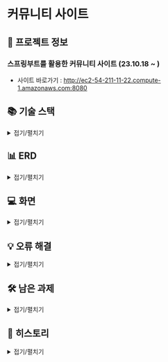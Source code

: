 # 커뮤니티 사이트

## 📃 프로젝트 정보
### 스프링부트를 활용한 커뮤니티 사이트 (23.10.18 ~ )
- 사이트 바로가기 : http://ec2-54-211-11-22.compute-1.amazonaws.com:8080


## 📚 기술 스택
<details>
  <summary>접기/펼치기</summary>

1. Back-end
    - Java
    - Spring Boot
    - h2db
    - mariadb

2. Front-end
    - Html/Css
    - Javascript
    - Thymleaf

3. Cloud
    - aws

</details>

## 📊 ERD
<details>
  <summary>접기/펼치기</summary>

![1](https://github.com/kimjjjj/Algorithm_study/assets/102236761/e8138dbb-6209-40e1-b135-8aac45fd8934)

</details>


## 💻 화면
<details>
  <summary>접기/펼치기</summary>

### 메인 화면
![01](https://github.com/kimjjjj/Algorithm_study/assets/102236761/c1b37323-9c76-4d45-ae1f-eed743b825dc)

### 로그인 화면
![02](https://github.com/kimjjjj/Algorithm_study/assets/102236761/cef478e1-03fc-443a-ab9c-2c8519495938)

### 회원가입 화면
![03](https://github.com/kimjjjj/Algorithm_study/assets/102236761/6d55100d-cf10-487f-a78d-fb31bcb3dc6b)

### 네이버 로그인 화면
![04](https://github.com/kimjjjj/Algorithm_study/assets/102236761/e584ee5e-3477-47f6-9ceb-0fc4a43f45d1)

### 메뉴 선택 화면
![05](https://github.com/kimjjjj/Algorithm_study/assets/102236761/89869ec3-8dec-4c7c-88b5-4d7da283ebb9)

### 글쓰기 화면
![06](https://github.com/kimjjjj/Algorithm_study/assets/102236761/fa86633c-026c-450e-844d-26d034926981)

  <details>
    <summary>이미지 업로드 방법</summary>

#### 이미지 속성 -> 업로드
![07](https://github.com/kimjjjj/Algorithm_study/assets/102236761/eb8ec19c-b799-4296-810f-2fbfd18c3751)

#### 파일 선택 -> 서버로 전송
![08](https://github.com/kimjjjj/Algorithm_study/assets/102236761/cf7f9b7e-764f-4c96-b4b0-ec8818d0c1bb)

#### 확인
![09](https://github.com/kimjjjj/Algorithm_study/assets/102236761/f110e70f-421c-41d9-af2e-f44f9ce19cb0)

  </details>

### 글 검색 화면
![10](https://github.com/kimjjjj/Algorithm_study/assets/102236761/ba40fa75-e619-4ff2-8ce2-1d5a3bd9ff75)

### 회원 정보 변경 화면
![11](https://github.com/kimjjjj/Algorithm_study/assets/102236761/7ebcbb08-63dc-4da9-8ae6-0f27799f4fad)

### 내가 쓴 글 화면
![12](https://github.com/kimjjjj/Algorithm_study/assets/102236761/1c857d68-559a-4eb3-8300-91871a819d42)

</details>


## 💡 오류 해결
<details>
  <summary>접기/펼치기</summary>

1. 로컬에서는 콘솔에서 로그를 보기때문에 문제가 없었지만 aws에 올린 후에는 에러를 보기 어려움
    - logback-spring.xml에 일자별로 로그파일을 생성하도록 추가

2. aws에서 이미지를 불러오지 못하는 현상 발생
    - jar에 포함된 이미지를 불러오지 못해서 workspace의 images 폴더에 이미지 업로드, 이미지 불러오도록 변경
    - file:/// + System.getProperty("user.dir") 활용

</details>

## 🛠️ 남은 과제
<details>
  <summary>접기/펼치기</summary>

~~1. 네이버 로그인 API 개발~~

~~2. 반응형으로 변경~~

3. 라이트/다크모드 개발
4. Jpa 개발

</details>

## 📕 히스토리
<details>
  <summary>접기/펼치기</summary>

2023.12.10
- 마이페이지의 내가 쓴 글, 좋아요 한 글에서 원본 글로 바로가기 기능 추가

2023.12.15
- 게시글에 댓글 기능 추가
- 댓글 좋아요 누르면 유저 포인트에 포인트 추가하도록 기능 추가

2023.12.16
- 게시글 안에서 이전글, 다음글, 목록 이동 기능 추가

2023.12.19
- 유저 프로필 이미지 선택 시 미리보기 기능 추가
- 유저 프로필 이미지 저장 시 이름을 랜덤하게 저장하도록 추가

2023.12.21
- 게시글 수정, 삭제 기능 추가

2023.01.22
- 에디터에 유튜브 링크 기능 추가
- 에디터에 유튜브 링크 저장하면 게시글 목록에서 유튜브 썸네일 보이도록 기능 추가
- mariadb도 사용 가능하도록 추가
- aws 업로드

2024.02.14
- 네이버 로그인 API 개발

2024.02.21
- 반응형으로 개발

</details>
